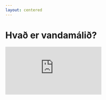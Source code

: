 ```yaml
---
layout: centered
---
```


<h1 class="text-4xl md:text-6xl font-bold text-white mb-8">Hvað er vandamálið?</h1>

<div class="w-full max-w-4xl mx-auto">
    <div class="aspect-video">
        <iframe
            class="w-full h-full rounded-lg shadow-lg"
            src="https://www.youtube.com/embed/YtFOxNbmD38?start=50"
            title="YouTube video player"
            frameborder="0"
            allow="accelerometer; autoplay; clipboard-write; encrypted-media; gyroscope; picture-in-picture; web-share"
            allowfullscreen>
        </iframe>
    </div>
</div>